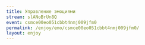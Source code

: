 ```yaml
---
title: Управление эмоциями
stream: slANoBrUn8Q
event: csmce00eo051cbbt4nmj009jfm0
permalink: /enjoy/emo/csmce00eo051cbbt4nmj009jfm0/
layout: enjoy
---
```

